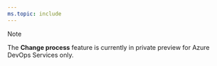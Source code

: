 ```yaml
---
ms.topic: include
---
```


> [!NOTE]  
> The **Change process** feature is currently in private preview for Azure DevOps Services only.
